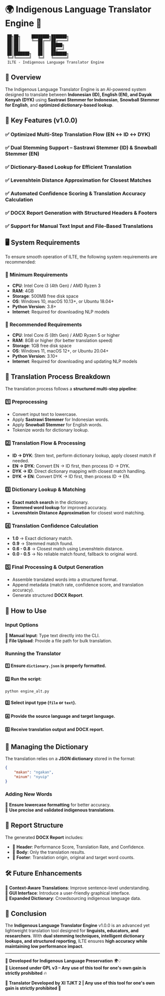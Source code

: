 # 🌍 Indigenous Language Translator Engine 🌿

```
 ██╗██╗     ████████╗███████╗
 ██║██║     ╚══██╔══╝██╔════╝
 ██║██║        ██║   █████╗  
 ██║██║        ██║   ██╔══╝  
 ██║███████╗   ██║   ███████╗
 ╚═╝╚══════╝   ╚═╝   ╚══════╝
 ILTE - Indigenous Language Translator Engine
```

## 📌 Overview
The Indigenous Language Translator Engine is an AI-powered system designed to translate between **Indonesian (ID), English (EN), and Dayak Kenyah (DYK)** using **Sastrawi Stemmer for Indonesian**, **Snowball Stemmer for English**, and **optimized dictionary-based lookup**.

## 🚀 Key Features (v1.0.0)
### ✅ **Optimized Multi-Step Translation Flow** (EN ↔ ID ↔ DYK)  
### ✅ **Dual Stemming Support** – **Sastrawi Stemmer** (ID) & **Snowball Stemmer** (EN)  
### ✅ **Dictionary-Based Lookup for Efficient Translation**  
### ✅ **Levenshtein Distance Approximation for Closest Matches**  
### ✅ **Automated Confidence Scoring & Translation Accuracy Calculation**  
### ✅ **DOCX Report Generation with Structured Headers & Footers**  
### ✅ **Support for Manual Text Input and File-Based Translations**  

## 🖥️ System Requirements
To ensure smooth operation of ILTE, the following system requirements are recommended:

### 🔹 **Minimum Requirements**
- **CPU**: Intel Core i3 (4th Gen) / AMD Ryzen 3
- **RAM**: 4GB
- **Storage**: 500MB free disk space
- **OS**: Windows 10, macOS 10.13+, or Ubuntu 18.04+
- **Python Version**: 3.8+
- **Internet**: Required for downloading NLP models

### 🔹 **Recommended Requirements**
- **CPU**: Intel Core i5 (8th Gen) / AMD Ryzen 5 or higher
- **RAM**: 8GB or higher (for better translation speed)
- **Storage**: 1GB free disk space
- **OS**: Windows 11, macOS 12+, or Ubuntu 20.04+
- **Python Version**: 3.10+
- **Internet**: Required for downloading and updating NLP models

## 🔄 Translation Process Breakdown
The translation process follows a **structured multi-step pipeline**:

### 1️⃣ **Preprocessing**
   - Convert input text to lowercase.
   - Apply **Sastrawi Stemmer** for Indonesian words.
   - Apply **Snowball Stemmer** for English words.
   - Tokenize words for dictionary lookup.

### 2️⃣ **Translation Flow & Processing**
   - **ID → DYK**: Stem text, perform dictionary lookup, apply closest match if needed.
   - **EN → DYK**: Convert EN → ID first, then process ID → DYK.
   - **DYK → ID**: Direct dictionary mapping with closest match handling.
   - **DYK → EN**: Convert DYK → ID first, then process ID → EN.

### 3️⃣ **Dictionary Lookup & Matching**
   - **Exact match search** in the dictionary.
   - **Stemmed word lookup** for improved accuracy.
   - **Levenshtein Distance Approximation** for closest word matching.

### 4️⃣ **Translation Confidence Calculation**
   - **1.0** → Exact dictionary match.
   - **0.9** → Stemmed match found.
   - **0.6 - 0.8** → Closest match using Levenshtein distance.
   - **0.0 - 0.5** → No reliable match found, fallback to original word.

### 5️⃣ **Final Processing & Output Generation**
   - Assemble translated words into a structured format.
   - Append metadata (match rate, confidence score, and translation accuracy).
   - Generate structured **DOCX Report**.

## 📜 How to Use
### Input Options
🔹 **Manual Input**: Type text directly into the CLI.  
🔹 **File Upload**: Provide a file path for bulk translation.  

### Running the Translator
#### 1️⃣ Ensure `dictionary.json` is properly formatted.
#### 2️⃣ Run the script:  
   ```sh
   python engine_alt.py
   ```
#### 3️⃣ Select input type (`file` or `text`).
#### 4️⃣ Provide the **source language** and **target language**.
#### 5️⃣ Receive **translation output** and **DOCX report**.

## 📂 Managing the Dictionary
The translation relies on a **JSON dictionary** stored in the format:
```json
{
    "makan": "ngakan",
    "minum": "nyuip"
}
```
### Adding New Words
📌 **Ensure lowercase formatting** for better accuracy.  
📌 **Use precise and validated indigenous translations**.  

## 📑 Report Structure
The generated **DOCX Report** includes:
- 📌 **Header**: Performance Score, Translation Rate, and Confidence.
- 📜 **Body**: Only the translation results.
- 🔻 **Footer**: Translation origin, original and target word counts.

## 🛠 Future Enhancements
🔹 **Context-Aware Translations**: Improve sentence-level understanding.  
🔹 **GUI Interface**: Introduce a user-friendly graphical interface.  
🔹 **Expanded Dictionary**: Crowdsourcing indigenous language data.  

## 🎯 Conclusion
The **Indigenous Language Translator Engine** v1.0.0 is an advanced yet lightweight translation tool designed for **linguists, educators, and researchers**. With **dual stemming techniques, intelligent dictionary lookups, and structured reporting**, ILTE ensures **high accuracy while maintaining low performance impact**.  

---
🔗 **Developed for Indigenous Language Preservation** 🌍💡  
📜 **Licensed under GPL v3 – Any use of this tool for one's own gain is strictly prohibited** 🔥


**📌 Translator Developed by XI TJKT 2  |  Any use of this tool for one's own gain is strictly prohibited 📜**
